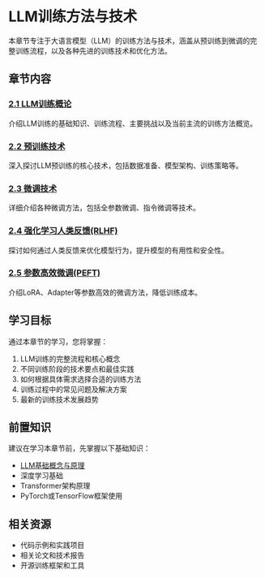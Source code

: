 # LLM训练方法与技术

本章节专注于大语言模型（LLM）的训练方法与技术，涵盖从预训练到微调的完整训练流程，以及各种先进的训练技术和优化方法。

## 章节内容

### [2.1 LLM训练概论](./training_overview.md)
介绍LLM训练的基础知识、训练流程、主要挑战以及当前主流的训练方法概览。

### [2.2 预训练技术](./pretraining.md)
深入探讨LLM预训练的核心技术，包括数据准备、模型架构、训练策略等。

### [2.3 微调技术](./fine_tuning.md)
详细介绍各种微调方法，包括全参数微调、指令微调等技术。

### [2.4 强化学习人类反馈(RLHF)](./rlhf.md)
探讨如何通过人类反馈来优化模型行为，提升模型的有用性和安全性。

### [2.5 参数高效微调(PEFT)](./peft.md)
介绍LoRA、Adapter等参数高效的微调方法，降低训练成本。

## 学习目标

通过本章节的学习，您将掌握：

1. LLM训练的完整流程和核心概念
2. 不同训练阶段的技术要点和最佳实践
3. 如何根据具体需求选择合适的训练方法
4. 训练过程中的常见问题及解决方案
5. 最新的训练技术发展趋势

## 前置知识

建议在学习本章节前，先掌握以下基础知识：

- [LLM基础概念与原理](../llm_fundamentals.md)
- 深度学习基础
- Transformer架构原理
- PyTorch或TensorFlow框架使用

## 相关资源

- 代码示例和实践项目
- 相关论文和技术报告
- 开源训练框架和工具